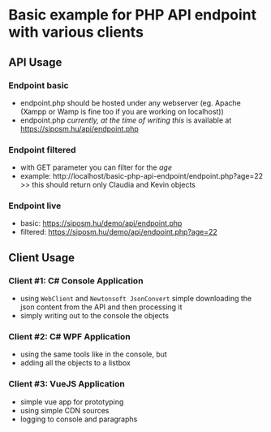 # Basic example for PHP API endpoint with various clients

## API Usage
### Endpoint basic
- endpoint.php should be hosted under any webserver (eg. Apache (Xampp or Wamp is fine too if you are working on localhost))
- endpoint.php *currently, at the time of writing this* is available at https://siposm.hu/api/endpoint.php

### Endpoint filtered
- with GET parameter you can filter for the *age*
- example: http://localhost/basic-php-api-endpoint/endpoint.php?age=22 >> this should return only Claudia and Kevin objects

### Endpoint live
- basic: https://siposm.hu/demo/api/endpoint.php
- filtered: https://siposm.hu/demo/api/endpoint.php?age=22

## Client Usage
### Client #1: C# Console Application
- using `WebClient` and `Newtonsoft JsonConvert` simple downloading the json content from the API and then processing it
- simply writing out to the console the objects

### Client #2: C# WPF Application
- using the same tools like in the console, but
- adding all the objects to a listbox

### Client #3: VueJS Application
- simple vue app for prototyping
- using simple CDN sources
- logging to console and paragraphs